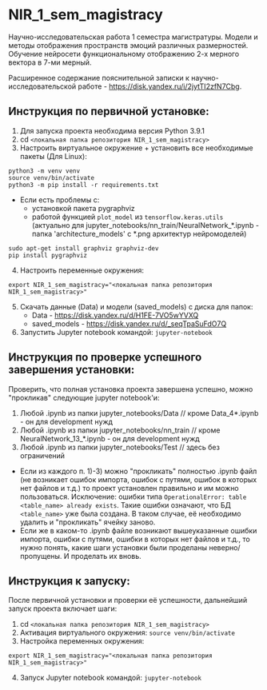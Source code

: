 # NIR_1_sem_magistracy

Научно-исследовательская работа 1 семестра магистратуры. Модели и методы отображения пространств эмоций различных размерностей. Обучение нейросети функциональному отображению 2-х мерного вектора в 7-ми мерный.

Расширенное содержание пояснительной записки к научно-исследовательской работе - https://disk.yandex.ru/i/2jytTI2zfN7Cbg.

## Инструкция по первичной установке:

1. Для запуска проекта необходима версия Python 3.9.1
2. cd ```<локальная папка репозитория NIR_1_sem_magistracy>```
3. Настроить виртуальное окружение + установить все необходимые пакеты (Для Linux):
```
python3 -m venv venv
source venv/bin/activate
python3 -m pip install -r requirements.txt
```
* Если есть проблемы с:
    - установкой пакета pygraphviz
    - работой функцией ```plot_model``` из ```tensorflow.keras.utils``` (актуально для jupyter_notebooks/nn_train/NeuralNetwork_*.ipynb - папка 'architecture_models' с *.png архитектур нейромоделей)
```
sudo apt-get install graphviz graphviz-dev
pip install pygraphviz
```
4. Настроить переменные окружения:
```
export NIR_1_sem_magistracy="<локальная папка репозитория NIR_1_sem_magistracy>"
```
5. Скачать данные (Data) и модели (saved_models) с диска для папок:
    - Data - https://disk.yandex.ru/d/H1FE-7VO5wYVXQ
    - saved_models - https://disk.yandex.ru/d/_seqTpaSuFdO7Q
6. Запустить Jupyter notebook командой: ```jupyter-notebook```

## Инструкция по проверке успешного завершения установки:

Проверить, что полная установка проекта завершена успешно, можно "прокликав" следующие jupyter notebook'и:
1. Любой .ipynb из папки jupyter_notebooks/Data // кроме Data_4*.ipynb - он для development нужд
2. Любой .ipynb из папки jupyter_notebooks/nn_train // кроме NeuralNetwork_13_*.ipynb - он для development нужд
3. Любой .ipynb из папки jupyter_notebooks/Test // здесь без ограничений

* Если из каждого п. 1)-3) можно "прокликать" полностью .ipynb файл (не возникает ошибок импорта, ошибок с путями, ошибок в которых нет файлов и т.д.) то проект установлен правильно и им можно пользоваться.
Исключение: ошибки типа ```OperationalError: table <table_name> already exists```. Такие ошибки означают, что БД ```<table_name>``` уже была создана. В таком случае, её необходимо удалить и "прокликать" ячейку заново.
* Если же в каком-то .ipynb файле возникают вышеуказанные ошибки импорта, ошибки с путями, ошибки в которых нет файлов и т.д., то нужно понять, какие шаги установки были проделаны неверно/пропущены. И проделать их вновь.

## Инструкция к запуску:

После первичной установки и проверки её успешности, дальнейший запуск проекта включает шаги:
1. cd ```<локальная папка репозитория NIR_1_sem_magistracy>```
2. Активация виртуального окружения: ```source venv/bin/activate```
3. Настройка переменных окружения:
```
export NIR_1_sem_magistracy="<локальная папка репозитория NIR_1_sem_magistracy>"
```
4. Запуск Jupyter notebook командой: ```jupyter-notebook```